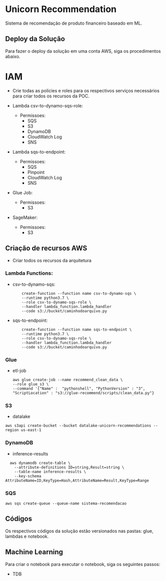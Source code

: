 # Unicorn Recommendation

Sistema de recomendação de produto financeiro baseado em ML. 

## Deploy da Solução

Para fazer o deploy da solução em uma conta AWS, siga os procedimentos abaixo.

# IAM 
- Crie todas as policies e roles para os respectivos serviços necessários para criar todos os recursos da POC.

- Lambda csv-to-dynamo-sqs-role:
    - Permissoes:
        - SQS
        - S3
        - DynamoDB
        - CloudWatch Log
        - SNS
        
- Lambda sqs-to-endpoint:
    - Permissoes:
      - SQS 
      - Pinpoint
      - CloudWatch Log
      - SNS

- Glue Job:
    - Permissoes:
      - S3

- SageMaker:
    - Permissoes:
      - S3

## Criação de recursos AWS

- Criar todos os recursos da arquitetura 

### Lambda Functions:


- csv-to-dynamo-sqs:
    
    ```
        create-function --function name csv-to-dynamo-sqs \
        --runtime python3.7 \
        --role csv-to-dynamo-sqs-role \
        --handler lambda_function.lambda_handler
        --code s3://bucket/caminhodoarquivo.py
    ```

- sqs-to-endpoint:

    ```
        create-function --function name sqs-to-endpoint \
        --runtime python3.7 \
        --role csv-to-dynamo-sqs-role \
        --handler lambda_function.lambda_handler
        --code s3://bucket/caminhodoarquivo.py
    ```

### Glue

- etl-job

      
      aws glue create-job --name recommend_clean_data \    
      --role glue_s3 \
      --command '{"Name" :  "pythonshell", "PythonVersion" : "3", 
      "ScriptLocation" : "s3://glue-recommend/scripts/clean_data.py"}
      
### S3

- datalake

``` 
aws s3api create-bucket --bucket datalake-unicorn-recommendations --region us-east-1
```

### DynamoDB

- inference-results
```
  aws dynamodb create-table \
    --attribute-definitions ID=string,Result=string \
    --table-name inference-results \
    --key-schema AttributeName=ID,KeyType=Hash,AttributeName=Result,KeyType=Range
```

### SQS

```
aws sqs create-queue --queue-name sistema-recomendacao
```


## Códigos

Os respectivos códigos da solução estão versionados nas pastas: glue, lambdas e notebook.

## Machine Learning

Para criar o notebook para executar o notebook, siga os seguintes passos: 

- TDB
